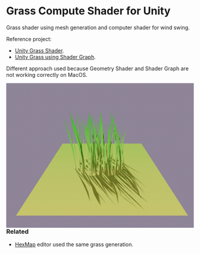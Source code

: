 # Grass Compute Shader for Unity

Grass shader using mesh generation and computer shader for wind swing.

Reference project:
* [Unity Grass Shader](http://roystan.net/articles/grass-shader.html).
* [Unity Grass using Shader Graph](http://youtube.com/watch?v=L_Bzcw9tqTc).

Different approach used because Geometry Shader and Shader Graph are not working correctly on MacOS.

<img src="./img/grassSwing.gif" width="600" align="right" />

### Related

* [HexMap](https://github.com/KHN190/miniHexMap) editor used the same grass generation.